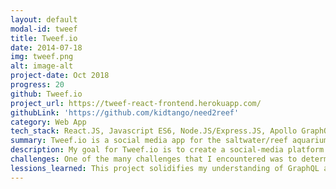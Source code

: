 ```yaml
---
layout: default
modal-id: tweef
title: Tweef.io
date: 2014-07-18
img: tweef.png
alt: image-alt
project-date: Oct 2018
progress: 20
github: Tweef.io
project_url: https://tweef-react-frontend.herokuapp.com/
githubLink: 'https://github.com/kidtango/need2reef'
category: Web App
tech_stack: React.JS, Javascript ES6, Node.JS/Express.JS, Apollo GraphQL Server & Client, Gestalt CSS, PostgreSQL, Prisma & GraphQL Yoga
summary: Tweef.io is a social media app for the saltwater/reef aquarium hobby  built with React.JS, Node.JS/GraphQL API, and glued together by Apollo client and server.
description: My goal for Tweef.io is to create a social-media platform for the reef keeping community. Tweef provides a mean for vendors and hobbyists to share their love for marine animals. In addition to sharing info, Tweef acts as market place for vendors and hobbyists to sell & trade.
challenges: One of the many challenges that I encountered was to determine how to display feeds on the main page. What determines the feeds that the users will see first? The feeds that they liked? Commented on? Or most popular by having many likes?
lessions_learned: This project solidifies my understanding of GraphQL and how it works with technologies such as Node.JS, React.JS, and supporting software libraries. The project consists of a GraphQL API that handles complex data relationships and enables users to be authenticated, perform CRUD functions such as creating, deleting comments, and much more. <br><br> I quickly discover that an app can turn into a complex mess without proper structuring and good naming convention. I often have to slow down development to ensure that files are added to appropriately named directories. Large components are broken up into smaller components for ease of reusability and refactoring when needed. I’ve also learned to keep my code clean and simplistic. I believe that simplistic code leads to scalable and maintainable software. Test
---
```

